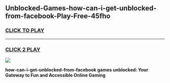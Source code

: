 
## Unblocked-Games-how-can-i-get-unblocked-from-facebook-Play-Free-45fho
<h3>
<a href="https://premium76.site?title=how-can-i-get-unblocked-from-facebook&ref=10A">CLICK TO PLAY</a></h3>
<hr>

<h3>
<a href="https://premium76.site?title=how-can-i-get-unblocked-from-facebook&ref=10A">CLICK 2 PLAY</a>
  
</h3>

<a href="https://premium76.site?title=how-can-i-get-unblocked-from-facebook&ref=10A"><img src="https://clearcache.store/games.png"></a>


**how-can-i-get-unblocked-from-facebook games unblocked: Your Gateway to Fun and Accessible Online Gaming**
